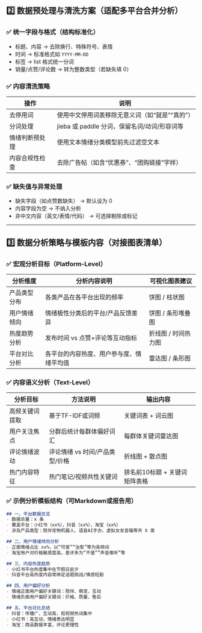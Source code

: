 ## 2️⃣ 数据预处理与清洗方案（适配多平台合并分析）

### ✅ 统一字段与格式（结构标准化）

* 标题、内容 → 去除换行、特殊符号、表情
* 时间 → 标准格式如 `YYYY-MM-DD`
* 标签 → list 格式统一分词
* 销量/点赞/评论数 → 转为整数类型（若缺失填 0）

### ✅ 内容清洗策略

| 操作      | 说明                             |
| ------- | ------------------------------ |
| 去停用词    | 使用中文停用词表移除无意义词（如“就是”“真的”）      |
| 分词处理    | jieba 或 paddle 分词，保留名词/动词/形容词等 |
| 情绪判断预处理 | 使用文本情绪分类模型前先过滤空文本              |
| 内容合规性检查 | 去除广告帖（如含“优惠券”、“团购链接”字样）        |

### ✅ 缺失值与异常处理

* 缺失字段（如点赞数缺失） → 默认设为 0
* 内容字段为空 → 不纳入分析
* 非中文内容（英文/表情/代码） → 可选择剔除或标记

---

## 3️⃣ 数据分析策略与模板内容（对接图表清单）

### ✅ 宏观分析目标（Platform-Level）

| 分析维度   | 分析内容说明               | 可视化图表建议     |
| ------ | -------------------- | ----------- |
| 产品类型分布 | 各类产品在各平台出现的频率        | 饼图 / 柱状图    |
| 用户情绪倾向 | 情绪极性分类后的平台/产品反馈差异    | 饼图 / 条形堆叠图  |
| 热度趋势分析 | 发布时间 vs 点赞+评论等互动指标   | 折线图 / 时间热力图 |
| 平台对比分析 | 各平台的内容热度、用户参与度、情绪平均值 | 雷达图 / 条形图   |

### ✅ 内容语义分析（Text-Level）

| 分析目标    | 方法说明               | 输出内容              |
| ------- | ------------------ | ----------------- |
| 高频关键词提取 | 基于TF-IDF或词频        | 关键词表 + 词云图        |
| 用户关注焦点  | 分群后统计每群体偏好词汇       | 每群体关键词雷达图         |
| 评论情绪波动  | 评论情绪 vs 时间/产品类型/价格 | 折线图 + 散点图         |
| 热门内容特征  | 热门笔记/视频共性关键词       | 排名前10标题 + 关键词矩阵表格 |

### ✅ 示例分析模板结构（可Markdown或报告用）

```markdown
## 一、平台数据总览
- 数据总量：x 条
- 覆盖平台：小红书（xx%），抖音（xx%），淘宝（xx%）
- 涉及产品类型：陪伴宠物机器人、语音AI手办、虚拟女友音箱等共 X 类

## 二、用户情绪倾向分析
- 正面情绪占比 xx%，以“可爱”“治愈”等为高频词
- 淘宝用户对价格敏感度高，差评多为“不值”“声音难听”等

## 三、内容热度趋势
- 小红书平台热度集中在节假日前夕
- 抖音平台高热度内容常绑定话题挑战/情感短剧

## 四、用户偏好分析
- 情绪正面用户偏好关键词：陪伴、萌宠、互动
- 情绪负面用户偏好关键词：价格、质量、售后

## 五、平台对比总结
- 抖音：传播广、互动高，短视频热词集中
- 小红书：高互动，情绪表达明显
- 淘宝：商品数据丰富，评论更理性
```


